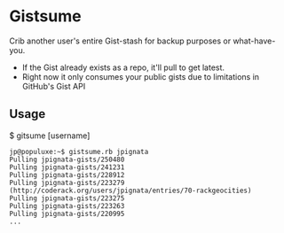 # Gistsume

Crib another user's entire Gist-stash for backup purposes or what-have-you.

* If the Gist already exists as a repo, it'll pull to get latest.
* Right now it only consumes your public gists due to limitations in GitHub's Gist API

## Usage

$ gitsume [username]

    jp@populuxe:~$ gistsume.rb jpignata
    Pulling jpignata-gists/250480
    Pulling jpignata-gists/241231
    Pulling jpignata-gists/228912
    Pulling jpignata-gists/223279 (http://coderack.org/users/jpignata/entries/70-rackgeocities)
    Pulling jpignata-gists/223275
    Pulling jpignata-gists/223263
    Pulling jpignata-gists/220995
    ...
